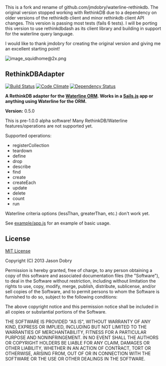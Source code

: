 This is a fork and rename of github.com/jmdobry/waterline-rethinkdb. The original version stopped working with RethinkDB due to a dependency on older versions of the rethinkdb client
and minor rethinkdb client API changes. This version is passing most tests (fails 6 tests). I will be porting this version to use rethinkdbdash as its client library and building in
support for the waterline query language.

I would like to thank jmdobry for creating the original version and giving me an excellent starting point!

![image_squidhome@2x.png](http://i.imgur.com/RIvu9.png)

## RethinkDBAdapter
[![Build Status](https://travis-ci.org/jmdobry/waterline-rethinkdb.png?branch=master)](https://travis-ci.org/jmdobry/waterline-rethinkdb) [![Code Climate](https://codeclimate.com/github/jmdobry/waterline-rethinkdb.png)](https://codeclimate.com/github/jmdobry/waterline-rethinkdb) [![Dependency Status](https://gemnasium.com/jmdobry/waterline-rethinkdb.png)](https://gemnasium.com/jmdobry/waterline-rethinkdb)

__A RethinkDB adapter for the [Waterline ORM](https://github.com/balderdashy/waterline). Works in a [Sails.js](https://github.com/balderdashy/sails) app or anything using Waterline for the ORM.__

__Version:__ 0.5.0

This is pre-1.0.0 alpha software! Many RethinkDB/Waterline features/operations are not supported yet.

Supported operations:

- registerCollection
- teardown
- define
- drop
- describe
- find
- create
- createEach
- update
- delete
- count
- run

Waterline criteria options (lessThan, greaterThan, etc.) don't work yet.

See [example/app.js](https://github.com/jmdobry/angular-cache/blob/master/example/app.js) for an example of basic usage.

## License
[MIT License](https://github.com/jmdobry/angular-cache/blob/master/LICENSE)

Copyright (C) 2013 Jason Dobry

Permission is hereby granted, free of charge, to any person obtaining a copy of
this software and associated documentation files (the "Software"), to deal in
the Software without restriction, including without limitation the rights to
use, copy, modify, merge, publish, distribute, sublicense, and/or sell copies
of the Software, and to permit persons to whom the Software is furnished to do
so, subject to the following conditions:

The above copyright notice and this permission notice shall be included in all
copies or substantial portions of the Software.

THE SOFTWARE IS PROVIDED "AS IS", WITHOUT WARRANTY OF ANY KIND, EXPRESS OR
IMPLIED, INCLUDING BUT NOT LIMITED TO THE WARRANTIES OF MERCHANTABILITY, FITNESS
FOR A PARTICULAR PURPOSE AND NONINFRINGEMENT. IN NO EVENT SHALL THE AUTHORS OR
COPYRIGHT HOLDERS BE LIABLE FOR ANY CLAIM, DAMAGES OR OTHER LIABILITY, WHETHER
IN AN ACTION OF CONTRACT, TORT OR OTHERWISE, ARISING FROM, OUT OF OR IN
CONNECTION WITH THE SOFTWARE OR THE USE OR OTHER DEALINGS IN THE SOFTWARE.
